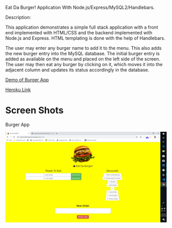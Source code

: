 Eat Da Burger! Application With Node.js/Express/MySQL2/Handlebars.


Description:

This application demonstrates a simple full stack application with a front end implemented with HTML/CSS and the backend implemented with Node.js and Express. HTML templating is done with the help of Handlebars.


The user may enter any burger name to add it to the menu. This also adds the new burger entry into the MySQL database. The initial burger entry is added as available on the menu and placed on the left side of the screen. The user may then eat any burger by clicking on it, which moves it into the adjacent column and updates its status accordingly in the database.


[Demo of Burger App ](https://drive.google.com/file/d/1k4miOq1rV417KXvTZ66QapXl613HK51J/view)


[Heroku Link ](https://myfavoriteburger.herokuapp.com/)

# Screen Shots
Burger App
        
![Screen shot](/public/assets/img/screenshot.png)

